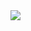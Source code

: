 <a href="https://portal.azure.com/#create/Microsoft.Template/uri/https%3A%2F%2Fraw.githubusercontent.com%2Fbsezgin%2F20533-ImplementingMicrosoftAzureInfrastructureSolutions%2Fmaster%2FAllfiles%2FLabfiles%2FLab06%2FStarter%2FTemplates%2Fazuredeploy.json" target="_blank">
    <img src="https://azuredeploy.net/deploybutton.png"/>
</a>

